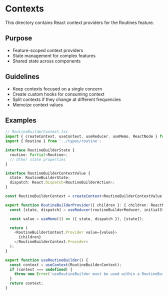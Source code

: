 # Contexts

This directory contains React context providers for the Routines feature.

## Purpose

- Feature-scoped context providers
- State management for complex features
- Shared state across components

## Guidelines

- Keep contexts focused on a single concern
- Create custom hooks for consuming context
- Split contexts if they change at different frequencies
- Memoize context values

## Examples

```typescript
// RoutineBuilderContext.tsx
import { createContext, useContext, useReducer, useMemo, ReactNode } from 'react';
import { Routine } from '../types/routine';

interface RoutineBuilderState {
  routine: Partial<Routine>;
  // Other state properties
}

interface RoutineBuilderContextValue {
  state: RoutineBuilderState;
  dispatch: React.Dispatch<RoutineBuilderAction>;
}

const RoutineBuilderContext = createContext<RoutineBuilderContextValue | undefined>(undefined);

export function RoutineBuilderProvider({ children }: { children: ReactNode }) {
  const [state, dispatch] = useReducer(routineBuilderReducer, initialState);

  const value = useMemo(() => ({ state, dispatch }), [state]);

  return (
    <RoutineBuilderContext.Provider value={value}>
      {children}
    </RoutineBuilderContext.Provider>
  );
}

export function useRoutineBuilder() {
  const context = useContext(RoutineBuilderContext);
  if (context === undefined) {
    throw new Error('useRoutineBuilder must be used within a RoutineBuilderProvider');
  }
  return context;
}
```
